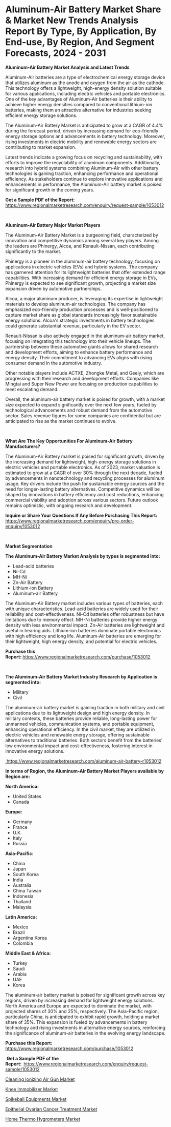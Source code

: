 <p><h1>Aluminum-Air Battery Market Share & Market New Trends Analysis Report By Type, By Application, By End-use, By Region, And Segment Forecasts, 2024 - 2031</h1></p><p><strong>Aluminum-Air Battery Market Analysis and Latest Trends</strong></p>
<p><p>Aluminum-Air batteries are a type of electrochemical energy storage device that utilizes aluminum as the anode and oxygen from the air as the cathode. This technology offers a lightweight, high-energy density solution suitable for various applications, including electric vehicles and portable electronics. One of the key advantages of Aluminum-Air batteries is their ability to achieve higher energy densities compared to conventional lithium-ion batteries, making them an attractive alternative for industries seeking efficient energy storage solutions.</p><p>The Aluminum-Air Battery Market is anticipated to grow at a CAGR of 4.4% during the forecast period, driven by increasing demand for eco-friendly energy storage options and advancements in battery technology. Moreover, rising investments in electric mobility and renewable energy sectors are contributing to market expansion. </p><p>Latest trends indicate a growing focus on recycling and sustainability, with efforts to improve the recyclability of aluminum components. Additionally, research into hybrid systems combining Aluminum-Air with other battery technologies is gaining traction, enhancing performance and operational efficiency. As stakeholders continue to explore innovative applications and enhancements in performance, the Aluminum-Air battery market is poised for significant growth in the coming years.</p></p>
<p><strong>Get a Sample PDF of the Report:&nbsp;</strong> <a href="https://www.regionalmarketresearch.com/enquiry/request-sample/1053012">https://www.regionalmarketresearch.com/enquiry/request-sample/1053012</a></p>
<p>&nbsp;</p>
<p><strong>Aluminum-Air Battery Major Market Players</strong></p>
<p><p>The Aluminum-Air Battery Market is a burgeoning field, characterized by innovation and competitive dynamics among several key players. Among the leaders are Phinergy, Alcoa, and Renault-Nissan, each contributing significantly to the market.</p><p>Phinergy is a pioneer in the aluminum-air battery technology, focusing on applications in electric vehicles (EVs) and hybrid systems. The company has garnered attention for its lightweight batteries that offer extended range capabilities. With increasing demand for efficient energy storage in EVs, Phinergy is expected to see significant growth, projecting a market size expansion driven by automotive partnerships.</p><p>Alcoa, a major aluminum producer, is leveraging its expertise in lightweight materials to develop aluminum-air technologies. The company has emphasized eco-friendly production processes and is well-positioned to capture market share as global standards increasingly favor sustainable energy solutions. Alcoa's strategic investments in battery technologies could generate substantial revenue, particularly in the EV sector.</p><p>Renault-Nissan is also actively engaged in the aluminum-air battery market, focusing on integrating this technology into their vehicle lineups. The partnership between these automotive giants allows for shared research and development efforts, aiming to enhance battery performance and energy density. Their commitment to advancing EVs aligns with rising consumer demand in the automotive industry.</p><p>Other notable players include ACTXE, Zhongke Metal, and Geely, which are progressing with their research and development efforts. Companies like Mingtai and Super New Power are focusing on production capabilities to meet escalating demand.</p><p>Overall, the aluminum-air battery market is poised for growth, with a market size expected to expand significantly over the next few years, fueled by technological advancements and robust demand from the automotive sector. Sales revenue figures for some companies are confidential but are anticipated to rise as the market continues to evolve.</p></p>
<p>&nbsp;</p>
<p><strong>What Are The Key Opportunities For Aluminum-Air Battery Manufacturers?</strong></p>
<p><p>The Aluminum-Air Battery market is poised for significant growth, driven by the increasing demand for lightweight, high-energy storage solutions in electric vehicles and portable electronics. As of 2023, market valuation is estimated to grow at a CAGR of over 30% through the next decade, fueled by advancements in nanotechnology and recycling processes for aluminum usage. Key drivers include the push for sustainable energy sources and the need for longer-lasting battery alternatives. Competitive dynamics will be shaped by innovations in battery efficiency and cost reductions, enhancing commercial viability and adoption across various sectors. Future outlook remains optimistic, with ongoing research and development.</p></p>
<p><strong>Inquire or Share Your Questions If Any Before Purchasing This Report:</strong> <a href="https://www.regionalmarketresearch.com/enquiry/pre-order-enquiry/1053012">https://www.regionalmarketresearch.com/enquiry/pre-order-enquiry/1053012</a></p>
<p>&nbsp;</p>
<p><strong>Market Segmentation</strong></p>
<p><strong>The Aluminum-Air Battery Market Analysis by types is segmented into:</strong></p>
<p><ul><li>Lead-acid batteries</li><li>Ni-Cd</li><li>MH-Ni</li><li>Zn-Air Battery</li><li>Lithium-ion Battery</li><li>Aluminum-air Battery</li></ul></p>
<p><p>The Aluminum-Air Battery market includes various types of batteries, each with unique characteristics. Lead-acid batteries are widely used for their reliability and cost-effectiveness. Ni-Cd batteries offer robustness but have limitations due to memory effect. MH-Ni batteries provide higher energy density with less environmental impact. Zn-Air batteries are lightweight and useful in hearing aids. Lithium-ion batteries dominate portable electronics with high efficiency and long life. Aluminum-Air batteries are emerging for their lightweight, high energy density, and potential for electric vehicles.</p></p>
<p><strong>Purchase this Report:&nbsp;</strong><a href="https://www.regionalmarketresearch.com/purchase/1053012">https://www.regionalmarketresearch.com/purchase/1053012</a></p>
<p>&nbsp;</p>
<p><strong>The Aluminum-Air Battery Market Industry Research by Application is segmented into:</strong></p>
<p><ul><li>Military</li><li>Civil</li></ul></p>
<p><p>The aluminum-air battery market is gaining traction in both military and civil applications due to its lightweight design and high energy density. In military contexts, these batteries provide reliable, long-lasting power for unmanned vehicles, communication systems, and portable equipment, enhancing operational efficiency. In the civil market, they are utilized in electric vehicles and renewable energy storage, offering sustainable alternatives to traditional batteries. Both sectors benefit from the batteries' low environmental impact and cost-effectiveness, fostering interest in innovative energy solutions.</p></p>
<p><a href="https://www.regionalmarketresearch.com/aluminum-air-battery-r1053012">&nbsp;https://www.regionalmarketresearch.com/aluminum-air-battery-r1053012</a></p>
<p><strong>In terms of Region, the Aluminum-Air Battery Market Players available by Region are:</strong></p>
<p>
    <p> <strong> North America: </strong>
        <ul>
            <li>United States</li>
            <li>Canada</li>
        </ul>
        </p> 
    <p> <strong> Europe: </strong>
        <ul>
            <li>Germany</li>
            <li>France</li>
            <li>U.K.</li>
            <li>Italy</li>
            <li>Russia</li>
        </ul>
        </p> 
    <p> <strong> Asia-Pacific: </strong>
        <ul>
            <li>China</li>
            <li>Japan</li>
            <li>South Korea</li>
            <li>India</li>
            <li>Australia</li>
            <li>China Taiwan</li>
            <li>Indonesia</li>
            <li>Thailand</li>
            <li>Malaysia</li>
        </ul>
        </p> 
    <p> <strong> Latin America: </strong>
        <ul>
            <li>Mexico</li>
            <li>Brazil</li>
            <li>Argentina Korea</li>
            <li>Colombia</li>
        </ul>
        </p> 
    <p> <strong> Middle East & Africa: </strong>
        <ul>
            <li>Turkey</li>
            <li>Saudi</li>
            <li>Arabia</li>
            <li>UAE</li>
            <li>Korea</li>
        </ul>
    </p>
    </p>
<p><p>The aluminum-air battery market is poised for significant growth across key regions, driven by increasing demand for lightweight energy solutions. North America and Europe are expected to dominate the market, with projected shares of 30% and 25%, respectively. The Asia-Pacific region, particularly China, is anticipated to exhibit rapid growth, holding a market share of 35%. This expansion is fueled by advancements in battery technology and rising investments in alternative energy sources, reinforcing the significance of aluminum-air batteries in the evolving energy landscape.</p></p>
<p><strong>Purchase this Report: </strong><a href="https://www.regionalmarketresearch.com/purchase/1053012">https://www.regionalmarketresearch.com/purchase/1053012</a></p>
<p>&nbsp;<strong>Get a Sample PDF of the Report:&nbsp;&nbsp;</strong><a href="https://www.regionalmarketresearch.com/enquiry/request-sample/1053012">https://www.regionalmarketresearch.com/enquiry/request-sample/1053012</a></p>
<p><strong></strong></p>
<p><p><a href="https://issuu.com/reportprime-2/docs/cleaning-ionizing-air-gun-market-si_b3b7da74903c75">Cleaning Ionizing Air Gun Market</a></p><p><a href="https://www.linkedin.com/pulse/knee-immobilizer-market-forecasts-trends-impact-analysis-dcoge?trackingId=Wjy%2Bb1CgTFmn%2Bwf3PnPNpw%3D%3D">Knee Immobilizer Market</a></p><p><a href="https://medium.com/@candacekuhn1920/future-trends-in-global-spikeball-equipments-market-market-insights-and-analysis-from-2024-to-2031-462bd7f75329?postPublishedType=repub">Spikeball Equipments Market</a></p><p><a href="https://www.linkedin.com/pulse/deep-dive-epithelial-ovarian-cancer-treatment-market-5n8je">Epithelial Ovarian Cancer Treatment Market</a></p><p><a href="https://medium.com/@candacekuhn1920/global-home-thermo-hygrometers-industry-research-report-competitive-landscape-market-size-3db6286322b1?postPublishedType=repub">Home Thermo Hygrometers Market</a></p></p>